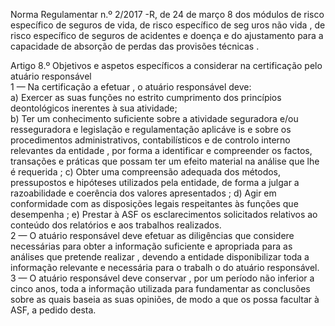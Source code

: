  
 
 
Norma Regulamentar  n.º 2/2017 -R, de 24 de março  8 
dos módulos de  risco específico de seguros de vida, de risco específico de seg uros não vida , de 
risco específico de seguros de acidentes e doença  e do ajustamento para a capacidade de absorção 
de perdas das  provisões técnicas . 
 
Artigo 8.º 
Objetivos e aspetos específicos a considerar na certificação pelo atuário responsável   
1 — Na certificação a efetuar , o atuário responsável deve:  
a) Exercer as suas funções no estrito cumprimento dos princípios deontológicos 
inerentes à sua  atividade;  
b) Ter um conhecimento suficiente sobre a atividade seguradora e/ou resseguradora e 
legislação e regulamentação aplicáve is e sobre  os procedimentos administrativos, contabilísticos e 
de controlo interno relevantes da entidade , por forma a identificar e compreender os factos, 
transações e práticas  que possam ter um efeito material na análise que lhe é requerida ; 
c) Obter uma compreensão adequada dos métodos, pressupostos e hipóteses utilizados 
pela entidade, de forma a julgar a razoabilidade e coerência dos valores apresentados ; 
d) Agir em conformidade com as disposições legais respeitantes às funções que 
desempenha ; 
e) Prestar à ASF os esclarecimentos solicitados relativos ao conteúdo dos relatórios e 
aos trabalhos realizados.  
2 — O atuário responsável deve efetuar as diligências que considere necessárias para obter 
a informação suficiente e apropriada para as análises que pretende realizar , devendo a entidade 
disponibilizar toda a informação relevante e necessária para o trabalh o do atuário responsável.  
3 — O atuário responsável deve conservar , por um período não inferior a cinco anos, toda 
a informação utilizada para fundamentar as  conclusões sobre as quais baseia as suas opiniões, de 
modo a que os possa facultar à ASF, a pedido  desta.  
 
 